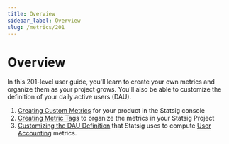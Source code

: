 ```yaml
---
title: Overview
sidebar_label: Overview
slug: /metrics/201
---
```


# Overview

In this 201-level user guide, you'll learn to create your own metrics and organize them as your project grows. You'll also be able to customize the definition of your daily active users (DAU).   

1. [Creating Custom Metrics](/metrics/create) for your product in the Statsig console
2. [Creating Metric Tags](/metrics/create-metric-tags) to organize the metrics in your Statsig Project
3. [Customizing the DAU Definition](/metrics/user) that Statsig uses to compute [User Accounting](/metrics/metrics-from-events#user-accounting-metrics) metrics.

